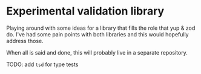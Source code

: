 # Experimental validation library

Playing around with some ideas for a library that fills the role that yup & zod do.
I've had some pain points with both libraries and this would hopefully address those.

When all is said and done, this will probably live in a separate repository.




TODO: add `tsd` for type tests